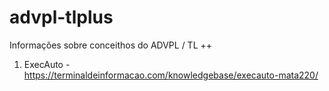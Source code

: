 # advpl-tlplus
Informações sobre conceithos do ADVPL / TL ++

1) ExecAuto - https://terminaldeinformacao.com/knowledgebase/execauto-mata220/
